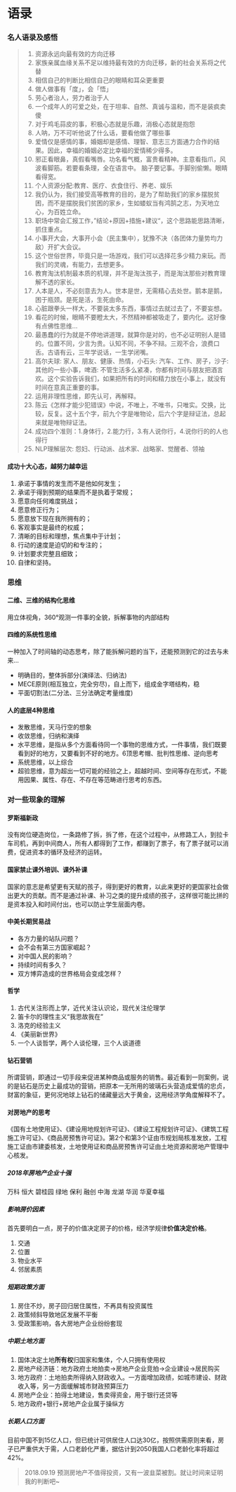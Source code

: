 # 语录


### 名人语录及感悟

>
>   1. 资源永远向最有效的方向迁移
>   2. 家族亲属血缘关系不足以维持最有效的方向迁移，新的社会关系将之代替
>   3. 相信自己的判断比相信自己的眼睛和耳朵更重要
>   4. 做人做事有「度」，会「悟」
>   5. 劳心者治人，劳力者治于人
>   6. 一个成年人的可爱之处，在于坦率、自然、真诚与温和，而不是装疯卖傻
>   7. 对于鸡毛蒜皮的事，积极心态就是乐趣，消极心态就是抱怨
>   8. 人呐，万不可听他说了什么话，要看他做了哪些事
>   9. 爱情仅是感情的事，婚姻却是感情、理智、意志三方面通力合作的结果。因此，幸福的婚姻必定比幸福的爱情稀少得多。
>   10. 邪正看眼鼻，真假看嘴唇。功名看气概，富贵看精神。主意看指爪，风波看脚筋。若要看条理，全在语言中。
>       脑子要记事。手脚别偷懒。眼睛看得宽。
>   11. 个人资源分配:教育、医疗、衣食住行、养老、娱乐
>   12. 我仍认为，我们接受高等教育的目的，是为了帮助我们的家乡摆脱贫困，而不是摆脱我们贫困的家乡，生如蝼蚁当有鸿鹄之志，为天地立心，为百姓立命。
>   13. 职场中常会汇报工作，”结论+原因+措施+建议“，这个思路能思路清晰，抓住重点。
>   14. 小事开大会，大事开小会（民主集中），犹豫不决（各团体力量势均力敌）开扩大会议。
>   15. 这个世俗世界，毕竟只是一场游戏，我们可以选择花多少精力来玩。而我们的灵魂，有能力，去想更多。
>   16. 教育淘汰机制最本质的机理，并不是淘汰孩子，而是淘汰那些对教育理解不透的家长。
>   17. 人本是人，不必刻意去为人。世本是世，无需精心去处世。鹅本是鹅，困于瓶颈。是死是活，生死由命。
>   18. 心脏跟拳头一样大，不要装太多东西，事情过去就过去了，不要妄想。
>   19. 看花的时候，眼睛不要瞪太大，不然精神都被吸走了，要内化。这好像有点佛性思维...
>   20. 最愚蠢的行为就是不停地讲道理，就算你是对的，也不必证明别人是错的。位置不同，少言为贵。认知不同，不争不辩。三观不合，浪费口舌。古语有云，三年学说话，一生学闭嘴。
>   21. 高尔夫球: 家人、朋友、健康、热情，小石头: 汽车、工作、房子，沙子: 其他的一些小事，啤酒: 不管生活多么紧凑，你都有时间与朋友把酒言欢。这个实验告诉我们，如果把所有的时间和精力放在小事上，就没有时间在意真正重要的事。
>   22. 运用非理性思维，即先认可，再解释。
>   23. 陈云《怎样才能少犯错误》中说，不唯上，不唯书，只唯实。交换，比较，反复。这十五个字，前九个字是唯物论，后六个字是辩证法，总起来就是唯物辩证法。
>   24. 成功四个准则：1.身体行，2.能力行，3.有人说你行，4.说你行的的人也得行
>   25. NLP理解层次: 怨妇、行动派、战术家、战略家、觉醒者、领袖



#### 成功十大心态，越努力越幸运

1. 承诺于事情的发生而不是他如何发生；
2. 承诺于得到预期的结果而不是执着于常规；
3. 愿意向任何难度挑战；
4. 愿意修正行为；
5. 愿意放下现在我所拥有的；
6. 客观事实是最终的权威；
7. 清晰的目标和理想，焦点集中于计划；
8. 行动的速度是迫切的和专注的；
9. 计划要求完整且细致；
10. 自律和坚持。

### 思维

#### 二维、三维的结构化思维

用立体视角，360°观测一件事的全貌，拆解事物的内部结构

#### 四维的系统性思维

一种加入了时间轴的动态思考，除了能拆解问题的当下，还能预测到它的过去与未来...

- 明确目的，整体拆部分(演绎法、归纳法)
- MECE原则(相互独立，完全穷尽)，自上而下，组成金字塔结构，稳
- 平面切割法(二分法、三分法确定考量维度)

#### 人的底层4种思维

- 发散思维，天马行空的想象
- 收敛思维，归纳和演绎
- 水平思维，是指从多个方面看待同一个事物的思维方式，一件事情，我们既要看到好的地方，又要看到不好的地方。6顶思考帽、批判性思维、逆向思考
- 系统思维，以上综合
- 超验思维，意为超出一切可能的经验之上，超越时间、空间等存在形式，不能用因果、属性、存在、不存在等范畴进行思考的东西。

### 对一些现象的理解

#### 罗斯福新政

没有岗位硬造岗位，一条路修了拆，拆了修，在这个过程中，从修路工人，到拉卡车司机，再到中间商人，所有人都得到了工作，都赚到了票子，有了票子就可以消费，促进资本的循环及经济的运转。

#### 国家禁止课外培训、课外补课

国家的意志是希望更有天赋的孩子，得到更好的教育，以此来更好的更国家社会做出更大的贡献。而不是通过补课、补习之类的提升成绩的孩子，这样很可能比拼的是资本投入和时间付出，也可以防止学生层面内卷。

#### 中美长期贸易战

-  各方力量的站队问题？
- 会不会有第三方国家崛起？
- 对中国人民的影响？
- 持续时间有多久？
- 双方博弈造成的世界格局会变成怎样？

#### 哲学

1. 古代关注形而上学，近代关注认识论，现代关注伦理学
2. 笛卡尔的理性主义“我思故我在”
3. 洛克的经验主义
4. 《美丽新世界》
5. 一个人谈哲学，两个人谈伦理，三个人谈道德

#### 钻石营销

所谓营销，即通过一切手段来促进某种商品或服务的销售。最近看到一则案例，说的是钻石是历史上最成功的营销，把原本一无所用的玻璃石头营造成爱情的忠贞，财富的象征，更何况地球上钻石的储藏量远大于黄金，这用经济学角度解释不了。

#### 对房地产的思考

《国有土地使用证》、《建设用地规划许可证》、《建设工程规划许可证》、《建筑工程施工许可证》、《商品房预售许可证》。第2个和第3个证由市规划局核准发放，工程施工证由市建委核发，土地使用证和商品房预售许可证由土地资源和房地产管理中心核发。

##### 2018年房地产企业十强

万科 恒大 碧桂园 绿地 保利 融创 中海 龙湖 华润 华夏幸福

##### 影响房价因素

首先要明白一点，房子的价值决定房子的价格，经济学规律**价值决定价格**。

1. 交通
2. 位置
3. 物业水平
4. 邻居素质

##### 短期政策方面

1. 房住不炒，房子回归居住属性，不再具有投资属性
2. 政策倾斜导致地区发展不平衡
3. 受政策影响，各大房地产企业纷纷套现

##### 中期土地方面

1. 国体决定土地**所有权**归国家和集体，个人只拥有使用权
2. 房地产经济链：地方政府土地拍卖->房地产企业竞拍->企业建设->居民购买
3. 地方政府：土地拍卖所得纳入财政收入。一方面增加政绩，如城市建设、财政收入等，另一方面缓解城市财政预算压力
4. 房地产企业：拍得土地建设，售卖得资金，用于银行还贷等
5. 地方政府+银行+房地产企业属于操纵方

##### 长期人口方面

目前中国不到15亿人口，但已统计可供居住人口达30亿，按照供需原则来看，房子已严重供大于需，人口老龄化严重，据估计到2050我国人口老龄化率将超过42%。

> 2018.09.19 预测房地产不值得投资，又有一波韭菜被割。就让时间来证明我的判断吧~






